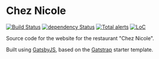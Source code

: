 # Chez Nicole

[![Build Status](https://travis-ci.org/browniebroke/chez-nicole-web.svg?branch=master)](https://travis-ci.org/browniebroke/chez-nicole-web)
[![dependency Status](https://img.shields.io/david/browniebroke/chez-nicole-web.svg?style=flat-square)](https://david-dm.org/browniebroke/chez-nicole-web#info=dependencies)
[![Total alerts](https://img.shields.io/lgtm/alerts/g/browniebroke/chez-nicole-web.svg?logo=lgtm&logoWidth=18)](https://lgtm.com/projects/g/browniebroke/chez-nicole-web/alerts/)
[![LoC](https://tokei.rs/b1/github/browniebroke/chez-nicole-web)](https://github.com/browniebroke/chez-nicole-web)

Source code for the website for the restaurant "Chez Nicole".

Built using [GatsbyJS](https://www.gatsbyjs.org/), based on the
[Gatstrap](https://github.com/jaxx2104/gatsby-starter-bootstrap) starter template.
